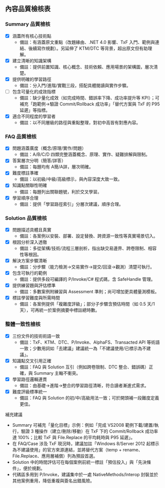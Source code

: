 ## 內容品質檢核表

### Summary 品質檢核
- [x] 涵蓋所有核心技術點
  - 備註：有涵蓋原文重點（改題緣由、.NET 4.0 影響、TxF 入門、範例與連結、後續寫作規劃）。另延伸了 KTM/DTC 等背景，超出原文但有助理解。
- [x] 建立清晰的知識架構
  - 備註：提供前置知識、核心概念、技術依賴、應用場景的架構圖，層次清楚。
- [x] 提供明確的學習路徑
  - 備註：分入門/進階/實戰三段，搭配具體閱讀與實作步驟。
- [ ] 包含可量化的成效指標
  - 備註：缺少量化成效（如完成時間、錯誤率下降、成功率提升等 KPI）；可補充「跑範例→驗證 Commit/Rollback 成功率」「替代方案與 TxF 的 P95 延遲」等指標。
- [x] 適合不同程度的學習者
  - 備註：以不同層級的路徑與重點整理，對初中高皆有對應內容。

### FAQ 品質檢核
- [x] 問題涵蓋廣度（概念/原理/實作/問題）
  - 備註：A/B/C/D 四類完整涵蓋概念、原理、實作、疑難排解與限制。
- [x] 答案層次分明（簡答/詳答）
  - 備註：每題均有 A簡/A詳，層次明確。
- [x] 難度標註準確
  - 備註：以初級/中級/高級標示，與內容深度大致一致。
- [x] 知識點關聯性明確
  - 備註：每題列出關聯題號，利於交叉學習。
- [x] 學習順序合理
  - 備註：提供「學習路徑索引」分層次建議，順序合理。

### Solution 品質檢核
- [x] 問題描述具體且真實
  - 備註：各案例以安裝、部署、設定替換、跨資源一致性等真實場景切入。
- [x] 根因分析深入透徹
  - 備註：多從架構/技術/流程三層剖析，指出缺交易邊界、跨卷限制、相容性等根因。
- [x] 解決方案步驟清晰
  - 備註：分步驟（能力檢測→交易實作→提交/回滾→觀測）清楚可執行。
- [x] 包含可執行的範例
  - 備註：提供多段可編譯的 P/Invoke/C# 程式碼，含 SafeHandle 管理。
- [x] 提供練習題與評估標準
  - 備註：多數案例附練習與 Assessment 準則；尚可增加更具體量測模板。
- [x] 標註學習難度與所需時間
  - 備註：各案例提供「複雜度評級」；部分子步驟含預估時間（如 0.5 天/1 天），可再統一於案例摘要中標註總時數。

### 整體一致性檢核
- [x] 三份文件的技術術語一致
  - 備註：TxF、KTM、DTC、P/Invoke、AlphaFS、Transacted API 等術語一致；少數用詞如「去建議」建議統一為「不建議使用/已標示為不建議」。
- [x] 知識點交叉引用正確
  - 備註：FAQ 與 Solution 互引（例如跨卷限制、DTC 整合、錯誤碼）正確，與 Summary 主軸不衝突。
- [x] 學習路徑邏輯連貫
  - 備註：由基礎→進階→整合的學習路徑清晰，符合讀者漸進式需求。
- [x] 難度評級標準統一
  - 備註：FAQ 與 Solution 的初/中/高級用法一致；可於開頭補一段難度定義更佳。

補充建議
- Summary 可補充「量化目標」示例：例如「完成 VS2008 範例下載/建置/執行，驗證 3 種操作（建立/刪除/移動）在 TxF 下的 Commit/Rollback 成功率達 100%；比較 TxF 與 File.Replace 的平均耗時與 P95 延遲」。
- 在 FAQ/Case 涉及 TxF 現況時，建議加註「Windows 8/Server 2012 起標示為不建議使用」的官方來源連結，並將替代方案（temp + rename、File.Replace、應用層補償）列為預設首選。
- Solution 中的時間評估可在每個案例前統一標註「預估投入」與「先決條件」，便於規劃。
- 代碼區多用到 P/Invoke，建議集中於一處 NativeMethods/Interop 封裝並於其他案例重用，降低重複與簽名出錯風險。